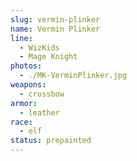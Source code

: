 ```yaml
---
slug: vermin-plinker
name: Vermin Plinker
line:
  - WizKids
  - Mage Knight
photos:
  - ./MK-VerminPlinker.jpg
weapons:
  - crossbow
armor:
  - leather
race:
  - elf
status: prepainted
---
```

